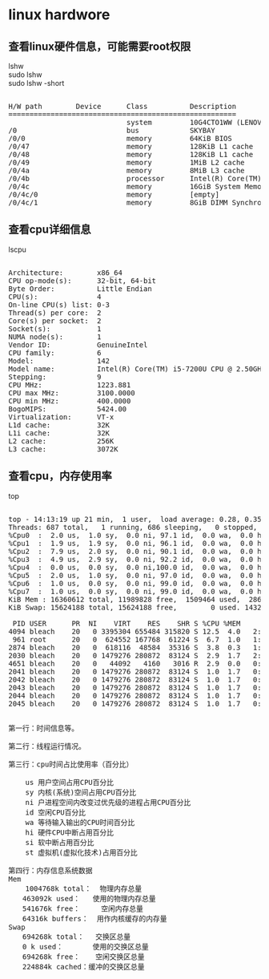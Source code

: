 # linux hardwore
## 查看linux硬件信息，可能需要root权限    
lshw    
sudo lshw    
sudo lshw -short  
   
<pre>  
H/W path        Device      Class          Description  
======================================================  
                            system         10G4CTO1WW (LENOVO_MT_10G4_BU_LENOVO_FM_ThinkCentre M8600t-N000)  
/0                          bus            SKYBAY  
/0/0                        memory         64KiB BIOS  
/0/47                       memory         128KiB L1 cache  
/0/48                       memory         128KiB L1 cache  
/0/49                       memory         1MiB L2 cache  
/0/4a                       memory         8MiB L3 cache  
/0/4b                       processor      Intel(R) Core(TM) i7-6700 CPU @ 3.40GHz  
/0/4c                       memory         16GiB System Memory  
/0/4c/0                     memory         [empty]  
/0/4c/1                     memory         8GiB DIMM Synchronous 2133 MHz (0.5 ns)  
</pre>  
    
## 查看cpu详细信息    
lscpu    
    
<pre>   
Architecture:        x86_64    
CPU op-mode(s):      32-bit, 64-bit    
Byte Order:          Little Endian    
CPU(s):              4    
On-line CPU(s) list: 0-3    
Thread(s) per core:  2    
Core(s) per socket:  2    
Socket(s):           1    
NUMA node(s):        1    
Vendor ID:           GenuineIntel    
CPU family:          6    
Model:               142    
Model name:          Intel(R) Core(TM) i5-7200U CPU @ 2.50GHz    
Stepping:            9    
CPU MHz:             1223.881    
CPU max MHz:         3100.0000    
CPU min MHz:         400.0000    
BogoMIPS:            5424.00    
Virtualization:      VT-x    
L1d cache:           32K    
L1i cache:           32K    
L2 cache:            256K    
L3 cache:            3072K    
</pre>   
    
    
## 查看cpu，内存使用率    
top     
    
<pre>   
top - 14:13:19 up 21 min,  1 user,  load average: 0.28, 0.35, 0.52    
Threads: 687 total,   1 running, 686 sleeping,   0 stopped,   0 zombie    
%Cpu0  :  2.0 us,  1.0 sy,  0.0 ni, 97.1 id,  0.0 wa,  0.0 hi,  0.0 si,  0.0 st    
%Cpu1  :  1.9 us,  1.9 sy,  0.0 ni, 96.1 id,  0.0 wa,  0.0 hi,  0.0 si,  0.0 st    
%Cpu2  :  7.9 us,  2.0 sy,  0.0 ni, 90.1 id,  0.0 wa,  0.0 hi,  0.0 si,  0.0 st    
%Cpu3  :  4.9 us,  2.9 sy,  0.0 ni, 92.2 id,  0.0 wa,  0.0 hi,  0.0 si,  0.0 st    
%Cpu4  :  0.0 us,  0.0 sy,  0.0 ni,100.0 id,  0.0 wa,  0.0 hi,  0.0 si,  0.0 st    
%Cpu5  :  2.0 us,  1.0 sy,  0.0 ni, 97.0 id,  0.0 wa,  0.0 hi,  0.0 si,  0.0 st    
%Cpu6  :  1.0 us,  0.0 sy,  0.0 ni, 99.0 id,  0.0 wa,  0.0 hi,  0.0 si,  0.0 st    
%Cpu7  :  1.0 us,  0.0 sy,  0.0 ni, 99.0 id,  0.0 wa,  0.0 hi,  0.0 si,  0.0 st    
KiB Mem : 16360612 total, 11989828 free,  1509464 used,  2861320 buff/cache    
KiB Swap: 15624188 total, 15624188 free,        0 used. 14320080 avail Mem    
    
 PID USER      PR  NI    VIRT    RES    SHR S %CPU %MEM     TIME+ COMMAND                
4094 bleach    20   0 3395304 655484 315820 S 12.5  4.0   2:17.14 Web Content            
 961 root      20   0  624552 167768  61224 S  6.7  1.0   1:15.59 Xorg                   
2874 bleach    20   0  618116  48584  35316 S  3.8  0.3   1:26.39 gnome-terminal-        
2030 bleach    20   0 1479276 280872  83124 S  2.9  1.7   2:46.31 compiz                 
4651 bleach    20   0   44092   4160   3016 R  2.9  0.0   0:00.38 top                    
2041 bleach    20   0 1479276 280872  83124 S  1.0  1.7   0:22.52 llvmpipe-0             
2042 bleach    20   0 1479276 280872  83124 S  1.0  1.7   0:22.90 llvmpipe-1             
2043 bleach    20   0 1479276 280872  83124 S  1.0  1.7   0:21.99 llvmpipe-2             
2044 bleach    20   0 1479276 280872  83124 S  1.0  1.7   0:22.43 llvmpipe-3             
2045 bleach    20   0 1479276 280872  83124 S  1.0  1.7   0:22.09 llvmpipe-4             
</pre>  
  
<pre>  
第一行：时间信息等。  
  
第二行：线程运行情况。  
  
第三行：cpu时间占比使用率（百分比）  
  
	us 用户空间占用CPU百分比  
	sy 内核(系统)空间占用CPU百分比  
	ni 户进程空间内改变过优先级的进程占用CPU百分比  
	id 空闲CPU百分比  
	wa 等待输入输出的CPU时间百分比  
	hi 硬件CPU中断占用百分比  
	si 软中断占用百分比  
	st 虚拟机(虚拟化技术)占用百分比  
  
第四行：内存信息系统数据　  
Mem  
	1004768k total：  物理内存总量  
　　463092k used：   使用的物理内存总量  
　　541676k free：     空闲内存总量  
　　64316k buffers：  用作内核缓存的内存量  
Swap  
　　694268k total：　 交换区总量  
　　0 k used：　　　  使用的交换区总量  
　　694268k free：　  空闲交换区总量  
　　224884k cached：缓冲的交换区总量  
</pre>  
